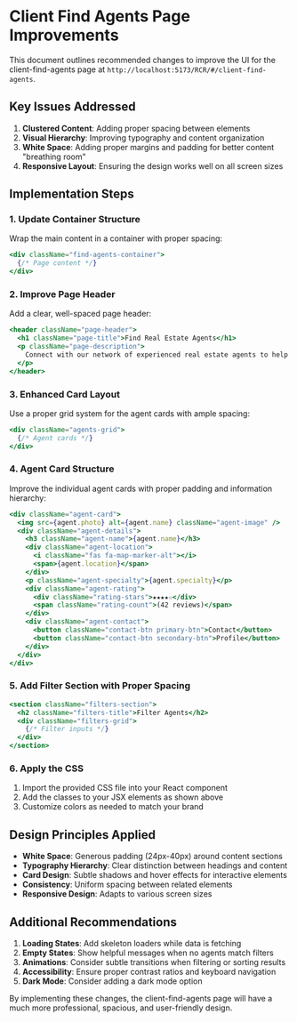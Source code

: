 # Client Find Agents Page Improvements

This document outlines recommended changes to improve the UI for the client-find-agents page at `http://localhost:5173/RCR/#/client-find-agents`.

## Key Issues Addressed

1. **Clustered Content**: Adding proper spacing between elements
2. **Visual Hierarchy**: Improving typography and content organization
3. **White Space**: Adding proper margins and padding for better content "breathing room"
4. **Responsive Layout**: Ensuring the design works well on all screen sizes

## Implementation Steps

### 1. Update Container Structure

Wrap the main content in a container with proper spacing:

```jsx
<div className="find-agents-container">
  {/* Page content */}
</div>
```

### 2. Improve Page Header

Add a clear, well-spaced page header:

```jsx
<header className="page-header">
  <h1 className="page-title">Find Real Estate Agents</h1>
  <p className="page-description">
    Connect with our network of experienced real estate agents to help you find the perfect property.
  </p>
</header>
```

### 3. Enhanced Card Layout

Use a proper grid system for the agent cards with ample spacing:

```jsx
<div className="agents-grid">
  {/* Agent cards */}
</div>
```

### 4. Agent Card Structure

Improve the individual agent cards with proper padding and information hierarchy:

```jsx
<div className="agent-card">
  <img src={agent.photo} alt={agent.name} className="agent-image" />
  <div className="agent-details">
    <h3 className="agent-name">{agent.name}</h3>
    <div className="agent-location">
      <i className="fas fa-map-marker-alt"></i>
      <span>{agent.location}</span>
    </div>
    <p className="agent-specialty">{agent.specialty}</p>
    <div className="agent-rating">
      <div className="rating-stars">★★★★☆</div>
      <span className="rating-count">(42 reviews)</span>
    </div>
    <div className="agent-contact">
      <button className="contact-btn primary-btn">Contact</button>
      <button className="contact-btn secondary-btn">Profile</button>
    </div>
  </div>
</div>
```

### 5. Add Filter Section with Proper Spacing

```jsx
<section className="filters-section">
  <h2 className="filters-title">Filter Agents</h2>
  <div className="filters-grid">
    {/* Filter inputs */}
  </div>
</section>
```

### 6. Apply the CSS

1. Import the provided CSS file into your React component
2. Add the classes to your JSX elements as shown above
3. Customize colors as needed to match your brand

## Design Principles Applied

- **White Space**: Generous padding (24px-40px) around content sections
- **Typography Hierarchy**: Clear distinction between headings and content
- **Card Design**: Subtle shadows and hover effects for interactive elements
- **Consistency**: Uniform spacing between related elements
- **Responsive Design**: Adapts to various screen sizes

## Additional Recommendations

1. **Loading States**: Add skeleton loaders while data is fetching
2. **Empty States**: Show helpful messages when no agents match filters
3. **Animations**: Consider subtle transitions when filtering or sorting results
4. **Accessibility**: Ensure proper contrast ratios and keyboard navigation
5. **Dark Mode**: Consider adding a dark mode option

By implementing these changes, the client-find-agents page will have a much more professional, spacious, and user-friendly design. 

